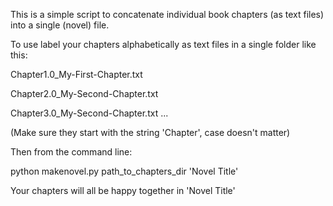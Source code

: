 This is a simple script to concatenate 
individual book chapters (as text files)
into a single (novel) file.

To use label your chapters alphabetically 
as text files in a single folder like this:

Chapter1.0_My-First-Chapter.txt

Chapter2.0_My-Second-Chapter.txt

Chapter3.0_My-Second-Chapter.txt
...

(Make sure they start with the string 'Chapter', case doesn't matter)

Then from the command line:

python makenovel.py path_to_chapters_dir 'Novel Title'	

Your chapters will all be happy together in 'Novel Title'